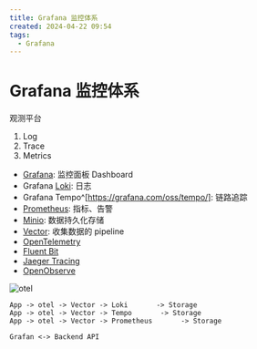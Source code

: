 ```yaml
---
title: Grafana 监控体系
created: 2024-04-22 09:54
tags:
  - Grafana
---
```


<!-- markdownlint-disable MD025 -->

# Grafana 监控体系

观测平台

1. Log
2. Trace
3. Metrics

- [Grafana](./grafana.md): 监控面板 Dashboard
- Grafana [Loki](./loki.md): 日志
- Grafana Tempo^[https://grafana.com/oss/tempo/]: 链路追踪
- [Prometheus](./prometheus.md): 指标、告警
- [Minio](../Database/minio.md): 数据持久化存储
- [Vector](./vector.md): 收集数据的 pipeline
- [OpenTelemetry](https://opentelemetry.io)
- [Fluent Bit](https://docs.fluentbit.io/manual)
- [Jaeger Tracing](https://www.jaegertracing.io/docs/1.46/)
- [OpenObserve](https://openobserve.ai/docs/)

![otel](https://opentelemetry.io/img/otel-diagram.svg)

```text
App -> otel -> Vector -> Loki       -> Storage
App -> otel -> Vector -> Tempo       -> Storage
App -> otel -> Vector -> Prometheus       -> Storage

Grafan <-> Backend API
```
